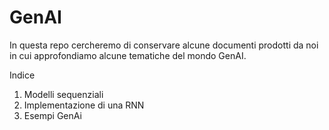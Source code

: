 # GenAI

In questa repo cercheremo di conservare alcune documenti prodotti da noi in cui approfondiamo alcune tematiche del mondo GenAI.

Indice

1. Modelli sequenziali
2. Implementazione di una RNN
3. Esempi GenAi
